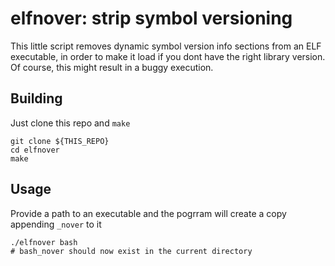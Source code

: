elfnover: strip symbol versioning
=================================

This little script removes dynamic symbol version info sections from
an ELF executable, in order to make it load if you dont have the
right library version.
Of course, this might result in a buggy execution.


Building
--------
Just clone this repo and `make` 

    git clone ${THIS_REPO}
    cd elfnover
    make

Usage
-----

Provide a path to an executable and the
pogrram will create a copy appending `_nover` to it

	./elfnover bash
	# bash_nover should now exist in the current directory


